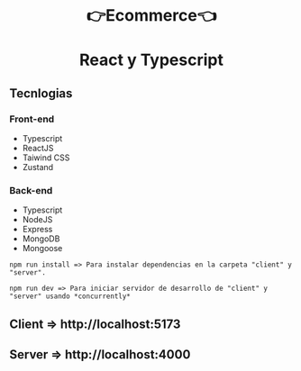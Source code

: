 <center><h1>👉Ecommerce👈 </br ></br > React y Typescript</h1></center>

## Tecnlogias

### Front-end

<ul>
  <li>Typescript</li>
  <li>ReactJS</li>
  <li>Taiwind CSS</li>
  <li>Zustand</li>
</ul>

### Back-end

<ul>
  <li>Typescript</li>
  <li>NodeJS</li>
  <li>Express</li>
  <li>MongoDB</li>
  <li>Mongoose</li>
</ul>

```
npm run install => Para instalar dependencias en la carpeta "client" y "server".

npm run dev => Para iniciar servidor de desarrollo de "client" y "server" usando *concurrently*
```

## Client => http://localhost:5173

## Server => http://localhost:4000
